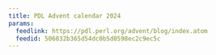 ```yaml
---
title: PDL Advent calendar 2024
params:
  feedlink: https://pdl.perl.org/advent/blog/index.atom
  feedid: 506832b365d54dc0b5d0598ec2c9ec5c
---
```

